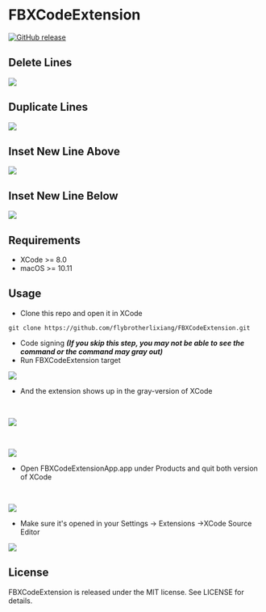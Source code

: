 # FBXCodeExtension

[![GitHub release](https://img.shields.io/github/release/flybrotherlixiang/FBXCodeExtension.svg)](https://github.com/flybrotherlixiang/FBXCodeExtension/releases)

## Delete Lines
![](http://og9en1gou.bkt.clouddn.com/1.gif)
## Duplicate Lines
![](http://og9en1gou.bkt.clouddn.com/2.gif)
## Inset New Line Above
![](http://og9en1gou.bkt.clouddn.com/3.gif)
## Inset New Line Below
![](http://og9en1gou.bkt.clouddn.com/4.gif)

## Requirements
- XCode >= 8.0
- macOS >= 10.11

## Usage
- Clone this repo and open it in XCode
```
git clone https://github.com/flybrotherlixiang/FBXCodeExtension.git
```
- Code signing 
___(If you skip this step, you may not be able to see the command or the command may gray out)___
- Run FBXCodeExtension target

![](http://og9en1gou.bkt.clouddn.com/QQ20161107-1@2x.png)

- And the extension shows up in the gray-version of XCode

<br/>

![](http://og9en1gou.bkt.clouddn.com/QQ20161107-3@2x.png)

<br/>

![](http://og9en1gou.bkt.clouddn.com/QQ20161107-2@2x.png)

- Open FBXCodeExtensionApp.app under Products and quit both version of XCode

<br/>

![](http://og9en1gou.bkt.clouddn.com/QQ20161107-5@2x.png)

- Make sure it's opened in your Settings -> Extensions ->XCode Source Editor

![](http://og9en1gou.bkt.clouddn.com/QQ20161107-7@2x.png)

## License
FBXCodeExtension is released under the MIT license. See LICENSE for details.
